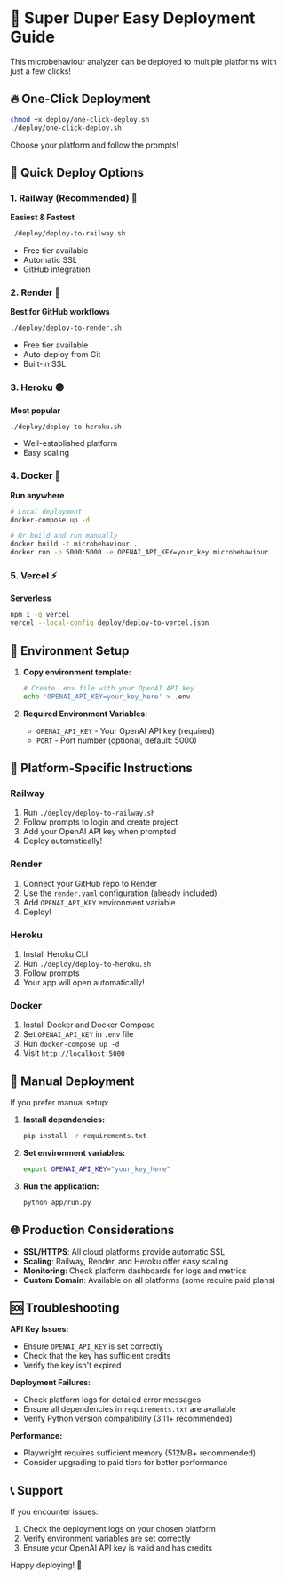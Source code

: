 # 🚀 Super Duper Easy Deployment Guide

This microbehaviour analyzer can be deployed to multiple platforms with just a few clicks!

## 🔥 One-Click Deployment

```bash
chmod +x deploy/one-click-deploy.sh
./deploy/one-click-deploy.sh
```

Choose your platform and follow the prompts!

## 🌟 Quick Deploy Options

### 1. Railway (Recommended) 🚂
**Easiest & Fastest**
```bash
./deploy/deploy-to-railway.sh
```
- Free tier available
- Automatic SSL
- GitHub integration

### 2. Render 🎨
**Best for GitHub workflows**
```bash
./deploy/deploy-to-render.sh
```
- Free tier available
- Auto-deploy from Git
- Built-in SSL

### 3. Heroku 🟣
**Most popular**
```bash
./deploy/deploy-to-heroku.sh
```
- Well-established platform
- Easy scaling

### 4. Docker 🐳
**Run anywhere**
```bash
# Local deployment
docker-compose up -d

# Or build and run manually
docker build -t microbehaviour .
docker run -p 5000:5000 -e OPENAI_API_KEY=your_key microbehaviour
```

### 5. Vercel ⚡
**Serverless**
```bash
npm i -g vercel
vercel --local-config deploy/deploy-to-vercel.json
```

## 🔐 Environment Setup

1. **Copy environment template:**
   ```bash
   # Create .env file with your OpenAI API key
   echo 'OPENAI_API_KEY=your_key_here' > .env
   ```

2. **Required Environment Variables:**
   - `OPENAI_API_KEY` - Your OpenAI API key (required)
   - `PORT` - Port number (optional, default: 5000)

## 🎯 Platform-Specific Instructions

### Railway
1. Run `./deploy/deploy-to-railway.sh`
2. Follow prompts to login and create project
3. Add your OpenAI API key when prompted
4. Deploy automatically!

### Render
1. Connect your GitHub repo to Render
2. Use the `render.yaml` configuration (already included)
3. Add `OPENAI_API_KEY` environment variable
4. Deploy!

### Heroku
1. Install Heroku CLI
2. Run `./deploy/deploy-to-heroku.sh`
3. Follow prompts
4. Your app will open automatically!

### Docker
1. Install Docker and Docker Compose
2. Set `OPENAI_API_KEY` in `.env` file
3. Run `docker-compose up -d`
4. Visit `http://localhost:5000`

## 🔧 Manual Deployment

If you prefer manual setup:

1. **Install dependencies:**
   ```bash
   pip install -r requirements.txt
   ```

2. **Set environment variables:**
   ```bash
   export OPENAI_API_KEY="your_key_here"
   ```

3. **Run the application:**
   ```bash
   python app/run.py
   ```

## 🌐 Production Considerations

- **SSL/HTTPS**: All cloud platforms provide automatic SSL
- **Scaling**: Railway, Render, and Heroku offer easy scaling
- **Monitoring**: Check platform dashboards for logs and metrics
- **Custom Domain**: Available on all platforms (some require paid plans)

## 🆘 Troubleshooting

**API Key Issues:**
- Ensure `OPENAI_API_KEY` is set correctly
- Check that the key has sufficient credits
- Verify the key isn't expired

**Deployment Failures:**
- Check platform logs for detailed error messages
- Ensure all dependencies in `requirements.txt` are available
- Verify Python version compatibility (3.11+ recommended)

**Performance:**
- Playwright requires sufficient memory (512MB+ recommended)
- Consider upgrading to paid tiers for better performance

## 📞 Support

If you encounter issues:
1. Check the deployment logs on your chosen platform
2. Verify environment variables are set correctly
3. Ensure your OpenAI API key is valid and has credits

Happy deploying! 🎉




